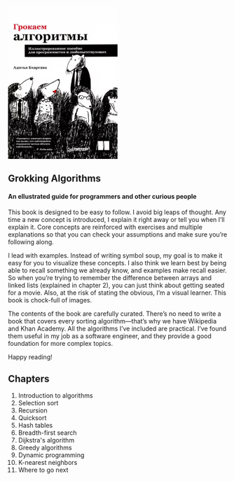 <img src="https://github.com/dmitrymashkalo/GrokkingAlgorithms/blob/master/book_cover.jpg" alt="Book Cover" width="250" height="350">
<h2>Grokking Algorithms</h2>
<h4>An ellustrated guide for programmers and other curious people</h4>
This book is designed to be easy to follow. I avoid big leaps of thought. Any time a new concept is introduced, I explain it right away or tell you when I’ll explain it. Core concepts are reinforced with exercises and multiple explanations so that you can check your assumptions and make sure you’re following along.

I lead with examples. Instead of writing symbol soup, my goal is to make it easy for you to visualize these concepts. I also think we learn best by being able to recall something we already know, and examples make recall easier. So when you’re trying to remember the difference between arrays and linked lists (explained in chapter 2), you can just think about getting seated for a movie. Also, at the risk of stating the obvious, I’m a visual learner. This book is chock-full of images.

The contents of the book are carefully curated. There’s no need to write a book that covers every sorting algorithm—that’s why we have Wikipedia and Khan Academy. All the algorithms I’ve included are practical. I’ve found them useful in my job as a software engineer, and they provide a good foundation for more complex topics.

Happy reading!

<h2>Chapters</h2>
<ol>
    <li>Introduction to algorithms</li>
    <li>Selection sort</li>
    <li>Recursion</li>
    <li>Quicksort</li>
    <li>Hash tables</li>
    <li>Breadth-first search</li>
    <li>Dijkstra's algorithm</li>
    <li>Greedy algorithms</li>
    <li>Dynamic programming</li>
    <li>K-nearest neighbors</li>
    <li>Where to go next</li>
</ol>
